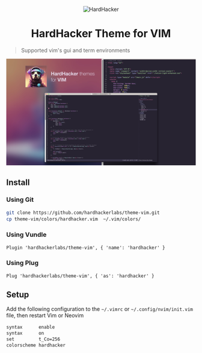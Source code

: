 <p align="center">
  <img width="180" src="https://github.com/hardhackerlabs/themes/raw/master/media/logo/logo.png" alt="HardHacker">
</p>

<h1 align="center">
  HardHacker Theme for VIM
</h1>

> Supported vim's gui and term environments

![](./media/preview.jpeg)

## Install

### Using Git

```bash
git clone https://github.com/hardhackerlabs/theme-vim.git
cp theme-vim/colors/hardhacker.vim  ~/.vim/colors/
```

### Using Vundle

```
Plugin 'hardhackerlabs/theme-vim', { 'name': 'hardhacker' }
```

### Using Plug

```
Plug 'hardhackerlabs/theme-vim', { 'as': 'hardhacker' }
```

## Setup

Add the following configuration to the `~/.vimrc` or `~/.config/nvim/init.vim` file, then restart Vim or Neovim

```
syntax      enable
syntax      on
set         t_Co=256
colorscheme hardhacker
```